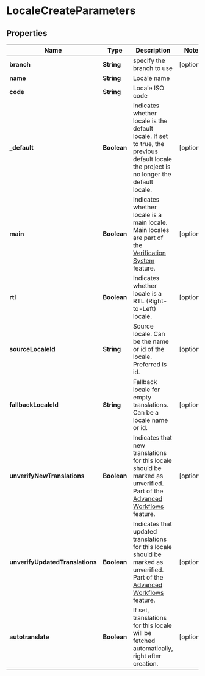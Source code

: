

# LocaleCreateParameters

## Properties

Name | Type | Description | Notes
------------ | ------------- | ------------- | -------------
**branch** | **String** | specify the branch to use |  [optional]
**name** | **String** | Locale name | 
**code** | **String** | Locale ISO code | 
**_default** | **Boolean** | Indicates whether locale is the default locale. If set to true, the previous default locale the project is no longer the default locale. |  [optional]
**main** | **Boolean** | Indicates whether locale is a main locale. Main locales are part of the [Verification System](https://support.phrase.com/hc/en-us/articles/5784094755484) feature. |  [optional]
**rtl** | **Boolean** | Indicates whether locale is a RTL (Right-to-Left) locale. |  [optional]
**sourceLocaleId** | **String** | Source locale. Can be the name or id of the locale. Preferred is id. |  [optional]
**fallbackLocaleId** | **String** | Fallback locale for empty translations. Can be a locale name or id. |  [optional]
**unverifyNewTranslations** | **Boolean** | Indicates that new translations for this locale should be marked as unverified. Part of the [Advanced Workflows](https://support.phrase.com/hc/en-us/articles/5784094755484) feature. |  [optional]
**unverifyUpdatedTranslations** | **Boolean** | Indicates that updated translations for this locale should be marked as unverified. Part of the [Advanced Workflows](https://support.phrase.com/hc/en-us/articles/5784094755484) feature. |  [optional]
**autotranslate** | **Boolean** | If set, translations for this locale will be fetched automatically, right after creation. |  [optional]



